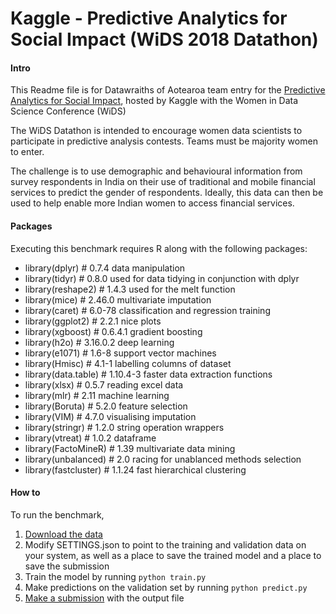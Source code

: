 Kaggle - Predictive Analytics for Social Impact (WiDS 2018 Datathon)
==============================

#### Intro

This Readme file is for Datawraiths of Aotearoa team entry for the [Predictive Analytics for Social Impact](https://www.kaggle.com/c/wids2018datathon), hosted by Kaggle with the Women in Data Science Conference (WiDS)

The WiDS Datathon is intended to encourage women data scientists to participate in predictive analysis contests. Teams must be majority women to enter.

The challenge is to use demographic and behavioural information from survey respondents in India on their use of traditional and mobile financial services to predict the gender of respondents. 
Ideally, this data can then be used to help enable more Indian women to access financial services. 

#### Packages

Executing this benchmark requires R along with the following packages:


+ library(dplyr)       # 0.7.4    data manipulation
+ library(tidyr)       # 0.8.0    used for data tidying in conjunction with dplyr
+ library(reshape2)    # 1.4.3    used for the melt function
+ library(mice)        # 2.46.0   multivariate imputation
+ library(caret)       # 6.0-78   classification and regression training
+ library(ggplot2)     # 2.2.1    nice plots
+ library(xgboost)     # 0.6.4.1  gradient boosting
+ library(h2o)         # 3.16.0.2 deep learning    
+ library(e1071)       # 1.6-8    support vector machines
+ library(Hmisc)       # 4.1-1    labelling columns of dataset
+ library(data.table)  # 1.10.4-3 faster data extraction functions
+ library(xlsx)        # 0.5.7    reading excel data
+ library(mlr)         # 2.11     machine learning
+ library(Boruta)      # 5.2.0    feature selection
+ library(VIM)         # 4.7.0    visualising imputation
+ library(stringr)     # 1.2.0    string operation wrappers
+ library(vtreat)      # 1.0.2    dataframe
+ library(FactoMineR)  # 1.39     multivariate data mining
+ library(unbalanced)  # 2.0      racing for unablanced methods selection
+ library(fastcluster) # 1.1.24   fast hierarchical clustering

#### How to

To run the benchmark,

1. [Download the data](https://www.kaggle.com/c/wids2018datathon/data)
2. Modify SETTINGS.json to point to the training and validation data on your system, as well as a place to save the trained model and a place to save the submission
3. Train the model by running `python train.py`
4. Make predictions on the validation set by running `python predict.py`
5. [Make a submission](https://www.kaggle.com/c/wids2018datathon/submit) with the output file
